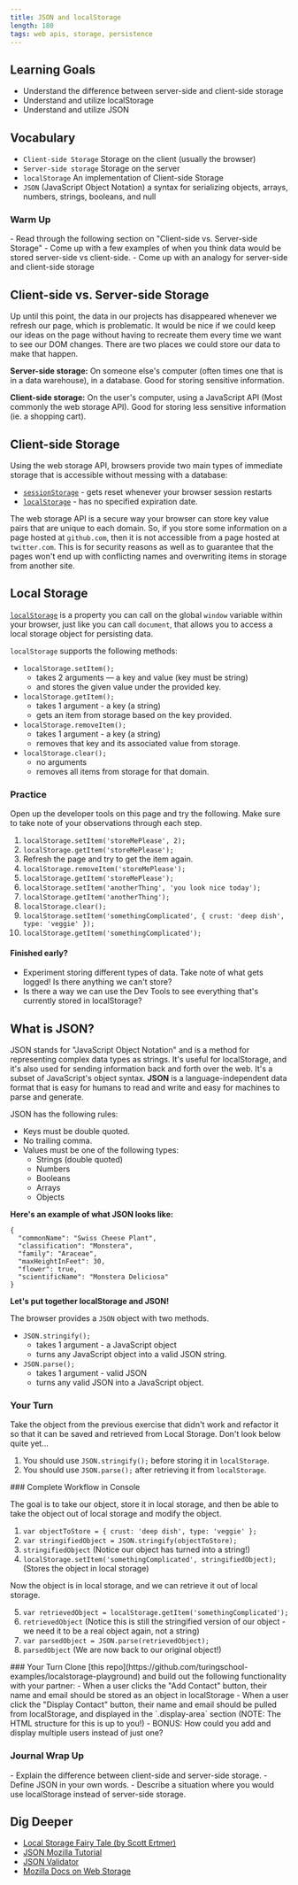 ```yaml
---
title: JSON and localStorage
length: 180
tags: web apis, storage, persistence
---
```


## Learning Goals

- Understand the difference between server-side and client-side storage
- Understand and utilize localStorage
- Understand and utilize JSON

## Vocabulary

- `Client-side Storage` Storage on the client (usually the browser)
- `Server-side storage` Storage on the server
- `localStorage` An implementation of Client-side Storage
- `JSON` (JavaScript Object Notation) a syntax for serializing objects, arrays, numbers, strings, booleans, and null

<section class="call-to-action">
  <h3>Warm Up</h3>
  - Read through the following section on "Client-side vs. Server-side Storage"
  - Come up with a few examples of when you think data would be stored server-side vs client-side.
  - Come up with an analogy for server-side and client-side storage
</section>

## Client-side vs. Server-side Storage

Up until this point, the data in our projects has disappeared whenever we refresh our page, which is problematic. It would be nice if we could keep our ideas on the page without having to recreate them every time we want to see our DOM changes. There are two places we could store our data to make that happen.

**Server-side storage:** On someone else's computer (often times one that is in a data warehouse), in a database. Good for storing sensitive information.

**Client-side storage:** On the user's computer, using a JavaScript API (Most commonly the web storage API). Good for storing less sensitive information (ie. a shopping cart).

## Client-side Storage

Using the web storage API, browsers provide two main types of immediate storage that is accessible without messing with a database:
- <a target="blank" href="https://developer.mozilla.org/en-US/docs/Web/API/Window/sessionStorage"><code>sessionStorage</code></a> - gets reset whenever your browser session restarts
- <a target="blank" href="https://developer.mozilla.org/en-US/docs/Web/API/Window/localStorage"><code>localStorage</code></a> - has no specified expiration date.

The web storage API is a secure way your browser can store key value pairs that are unique to each domain. So, if you store some information on a page hosted at `github.com`, then it is not accessible from a page hosted at `twitter.com`. This is for security reasons as well as to guarantee that the pages won't end up with conflicting names and overwriting items in storage from another site.

## Local Storage

<a target="blank" href="https://developer.mozilla.org/en-US/docs/Web/API/Window/localStorage"><code>localStorage</code></a> is a property you can call on the global `window` variable within your browser, just like you can call `document`, that allows you to access a local storage object for persisting data.

`localStorage` supports the following methods:

- `localStorage.setItem();`  
  - takes 2 arguments — a key and value (key must be string)
  - and stores the given value under the provided key.  
- `localStorage.getItem();`  
  - takes 1 argument - a key (a string)  
  - gets an item from storage based on the key provided.  
- `localStorage.removeItem();`  
  - takes 1 argument - a key (a string)  
  - removes that key and its associated value from storage.  
- `localStorage.clear();`   
  - no arguments  
  - removes all items from storage for that domain.  

[ls-mdn]: https://developer.mozilla.org/en-US/docs/Web/API/Window/localStorage
[ss-mdn]: https://developer.mozilla.org/en-US/docs/Web/API/Window/sessionStorage
[gs-mdn]: https://developer.mozilla.org/en-US/docs/Web/API/Window/globalStorage

<section class="checks-for-understanding">

### Practice

Open up the developer tools on this page and try the following. Make sure to take note of your observations through each step.

1. `localStorage.setItem('storeMePlease', 2);`
2. `localStorage.getItem('storeMePlease');`
3. Refresh the page and try to get the item again.
4. `localStorage.removeItem('storeMePlease');`
5. `localStorage.getItem('storeMePlease');`
6. `localStorage.setItem('anotherThing', 'you look nice today');`
7. `localStorage.getItem('anotherThing');`
8. `localStorage.clear();`
9. `localStorage.setItem('somethingComplicated', { crust: 'deep dish', type: 'veggie' });`
10. `localStorage.getItem('somethingComplicated');`

#### Finished early?
- Experiment storing different types of data. Take note of what gets logged! Is there anything we can't store?
- Is there a way we can use the Dev Tools to see everything that's currently stored in localStorage?
</section>


## What is JSON?

JSON stands for "JavaScript Object Notation" and is a method for representing complex data types as strings. It's useful for localStorage, and it's also used for sending information back and forth over the web. It's a subset of JavaScript's object syntax. **JSON** is a language-independent data format that is easy for humans to read and write and easy for machines to parse and generate.

JSON has the following rules:

- Keys must be double quoted.
- No trailing comma.
- Values must be one of the following types:
    - Strings (double quoted)
    - Numbers
    - Booleans
    - Arrays
    - Objects

**Here's an example of what JSON looks like:**
```
{
  "commonName": "Swiss Cheese Plant",
  "classification": "Monstera",  
  "family": "Araceae",
  "maxHeightInFeet": 30,
  "flower": true,
  "scientificName": "Monstera Deliciosa"
}
```

**Let's put together localStorage and JSON!**

The browser provides a `JSON` object with two methods.

- `JSON.stringify();`  
  - takes 1 argument - a JavaScript object  
  - turns any JavaScript object into a valid JSON string.  
- `JSON.parse();`   
  - takes 1 argument - valid JSON  
  - turns any valid JSON into a JavaScript object.  

<section class="checks-for-understanding">

### Your Turn

Take the object from the previous exercise that didn't work and refactor it so that it can be saved and retrieved from Local Storage. Don't look below quite yet...

1. You should use `JSON.stringify();` before storing it in `localStorage`.
2. You should use `JSON.parse();` after retrieving it from `localStorage`.
</section>

<section class="answer">
### Complete Workflow in Console

The goal is to take our object, store it in local storage, and then be able to take the object out of local storage and modify the object.

1. `var objectToStore = { crust: 'deep dish', type: 'veggie' };`
2. `var stringifiedObject = JSON.stringify(objectToStore);`
3. `stringifiedObject` (Notice our object has turned into a string!)
4. `localStorage.setItem('somethingComplicated', stringifiedObject);` (Stores the object in local storage)

Now the object is in local storage, and we can retrieve it out of local storage.

5. `var retrievedObject = localStorage.getItem('somethingComplicated');`
6. `retrievedObject` (Notice this is still the stringified version of our object - we need it to be a real object again, not a string)
7. `var parsedObject = JSON.parse(retrievedObject);`
8. `parsedObject` (We are now back to our original object!)
</section>


<section class="checks-for-understanding">
### Your Turn
  Clone [this repo](https://github.com/turingschool-examples/localstorage-playground) and build out the following functionality with your partner:
- When a user clicks the "Add Contact" button, their name and email should be stored as an object in localStorage
- When a user click the "Display Contact" button, their name and email should be pulled from localStorage, and displayed in the `.display-area` section (NOTE: The HTML structure for this is up to you!)
- BONUS: How could you add and display multiple users instead of just one?
</section>


<section class="call-to-action">
  <h3>Journal Wrap Up</h3>
  - Explain the difference between client-side and server-side storage.
  - Define JSON in your own words.
  - Describe a situation where you would use localStorage instead of server-side storage.
</section>


## Dig Deeper
* [Local Storage Fairy Tale (by Scott Ertmer)](https://docs.google.com/presentation/d/14_08bVkzfqIKXD3UAM1DFrrqlQto8I2v4XBhDza8BAo/edit#slide=id.gbff5b80357_0_19)
* [JSON Mozilla Tutorial](https://developer.mozilla.org/en-US/docs/Learn/JavaScript/Objects/JSON)
* [JSON Validator](https://jsonlint.com/)
* [Mozilla Docs on Web Storage](https://developer.mozilla.org/en-US/docs/Web/API/Web_Storage_API/Using_the_Web_Storage_API)
